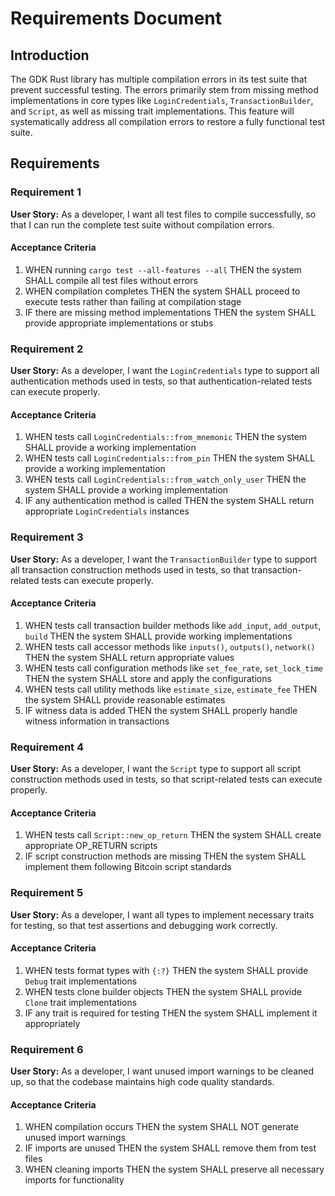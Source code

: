 # Requirements Document

## Introduction

The GDK Rust library has multiple compilation errors in its test suite that prevent successful testing. The errors primarily stem from missing method implementations in core types like `LoginCredentials`, `TransactionBuilder`, and `Script`, as well as missing trait implementations. This feature will systematically address all compilation errors to restore a fully functional test suite.

## Requirements

### Requirement 1

**User Story:** As a developer, I want all test files to compile successfully, so that I can run the complete test suite without compilation errors.

#### Acceptance Criteria

1. WHEN running `cargo test --all-features --all` THEN the system SHALL compile all test files without errors
2. WHEN compilation completes THEN the system SHALL proceed to execute tests rather than failing at compilation stage
3. IF there are missing method implementations THEN the system SHALL provide appropriate implementations or stubs

### Requirement 2

**User Story:** As a developer, I want the `LoginCredentials` type to support all authentication methods used in tests, so that authentication-related tests can execute properly.

#### Acceptance Criteria

1. WHEN tests call `LoginCredentials::from_mnemonic` THEN the system SHALL provide a working implementation
2. WHEN tests call `LoginCredentials::from_pin` THEN the system SHALL provide a working implementation  
3. WHEN tests call `LoginCredentials::from_watch_only_user` THEN the system SHALL provide a working implementation
4. IF any authentication method is called THEN the system SHALL return appropriate `LoginCredentials` instances

### Requirement 3

**User Story:** As a developer, I want the `TransactionBuilder` type to support all transaction construction methods used in tests, so that transaction-related tests can execute properly.

#### Acceptance Criteria

1. WHEN tests call transaction builder methods like `add_input`, `add_output`, `build` THEN the system SHALL provide working implementations
2. WHEN tests call accessor methods like `inputs()`, `outputs()`, `network()` THEN the system SHALL return appropriate values
3. WHEN tests call configuration methods like `set_fee_rate`, `set_lock_time` THEN the system SHALL store and apply the configurations
4. WHEN tests call utility methods like `estimate_size`, `estimate_fee` THEN the system SHALL provide reasonable estimates
5. IF witness data is added THEN the system SHALL properly handle witness information in transactions

### Requirement 4

**User Story:** As a developer, I want the `Script` type to support all script construction methods used in tests, so that script-related tests can execute properly.

#### Acceptance Criteria

1. WHEN tests call `Script::new_op_return` THEN the system SHALL create appropriate OP_RETURN scripts
2. IF script construction methods are missing THEN the system SHALL implement them following Bitcoin script standards

### Requirement 5

**User Story:** As a developer, I want all types to implement necessary traits for testing, so that test assertions and debugging work correctly.

#### Acceptance Criteria

1. WHEN tests format types with `{:?}` THEN the system SHALL provide `Debug` trait implementations
2. WHEN tests clone builder objects THEN the system SHALL provide `Clone` trait implementations
3. IF any trait is required for testing THEN the system SHALL implement it appropriately

### Requirement 6

**User Story:** As a developer, I want unused import warnings to be cleaned up, so that the codebase maintains high code quality standards.

#### Acceptance Criteria

1. WHEN compilation occurs THEN the system SHALL NOT generate unused import warnings
2. IF imports are unused THEN the system SHALL remove them from test files
3. WHEN cleaning imports THEN the system SHALL preserve all necessary imports for functionality